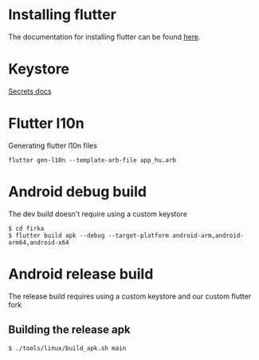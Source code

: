 # Installing flutter

The documentation for installing flutter can be found [here](https://docs.flutter.dev/get-started/install).

# Keystore

[Secrets docs](secrets/README_en.md)

# Flutter l10n

Generating flutter l10n files

```shell
flutter gen-l10n --template-arb-file app_hu.arb
```

# Android debug build

The dev build doesn't require using a custom keystore
```shell
$ cd firka
$ flutter build apk --debug --target-platform android-arm,android-arm64,android-x64
```

# Android release build

The release build requires using a custom keystore and our custom flutter fork

## Building the release apk

```shell
$ ./tools/linux/build_apk.sh main
```